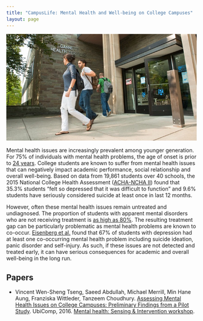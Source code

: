 ```yaml
---
title: "CampusLife: Mental Health and Well-being on College Campuses"
layout: page
---
```


![CampusLife](/files/images/campus-life.jpg)

Mental health issues are increasingly prevalent among younger generation. For
75% of individuals with mental health problems, the age of onset is prior to
[24 years][ronald-jama]. College students are known to suffer from mental
health issues that can negatively impact academic performance, social
relationship and overall well-being. Based on data from 19,861 students over
40 schools, the 2015 National College Health Assessment
([ACHA-NCHA II][acha-ncha]) found that 35.3% students “felt so depressed that
it was difficult to function” and 9.6% students have seriously considered
suicide at least once in last 12 months.

However, often these mental health issues remain untreated and undiagnosed.
The proportion of students with apparent mental disorders who are not receiving
treatment is [as high as 80%][blanco-jama]. The resulting treatment gap can be particularly
problematic as mental health problems are known to co-occur. [Eisenberg et al.][eisenberg-lww]
found that 67% of students with depression had at least one co-occurring mental
health problem including suicide ideation, panic disorder and self-injury. As
such, if these issues are not detected and treated early, it can have serious
consequences for academic and overall well-being in the long run.

## Papers ##

* Vincent Wen-Sheng Tseng, Saeed Abdullah, Michael Merrill, Min Hane Aung,
Franziska Wittleder, Tanzeem Choudhury. [Assessing Mental Health Issues on
College Campuses: Preliminary Findings from a Pilot Study][workshop-ubicomp-16].
UbiComp, 2016. [Mental health: Sensing & Intervention workshop][mental-health-workshop-2016].



[ronald-jama]: http://archpsyc.jamanetwork.com/article.aspx?articleid=208678
[acha-ncha]: http://www.acha-ncha.org/
[blanco-jama]: http://archpsyc.jamanetwork.com/article.aspx?articleid=482915
[eisenberg-lww]: http://journals.lww.com/jonmd/Abstract/2013/01000/Mental_Health_in_American_Colleges_and.12.aspx
[workshop-ubicomp-16]: http://dx.doi.org/10.1145/2968219.2968308
[mental-health-workshop-2016]: https://ubicomp-mental-health.github.io/workshop-2016.html


